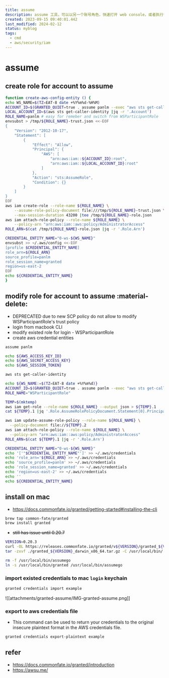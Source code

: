 ```yaml
---
title: assume
description: assume 工具，可以以另一个账号角色，快速打开 web console，或者执行命令
created: 2023-09-15 09:40:01.442
last_modified: 2024-02-12
status: myblog
tags:
  - cmd
  - aws/security/iam
---
```


# assume
## create role for account to assume
```sh title="create-aws-config-entity" linenums="1"
function create-aws-config-entity () {
echo WS_NAME=$(TZ=EAT-8 date +%Y%m%d-%H%M)
ACCOUNT_ID=$(GRANTED_QUIET=true . assume panlm --exec "aws sts get-caller-identity" |jq -r '.Account')
LOCAL_ACCOUNT_ID=$(aws sts get-caller-identity |jq -r '.Account')
ROLE_NAME=panlm # easy for remeber and switch from WSParticipantRole
envsubst > /tmp/${ROLE_NAME}-trust.json <<-EOF
{
    "Version": "2012-10-17",
    "Statement": [
        {
            "Effect": "Allow",
            "Principal": {
                "AWS": [
                    "arn:aws:iam::${ACCOUNT_ID}:root",
                    "arn:aws:iam::${LOCAL_ACCOUNT_ID}:root"
                ]
            },
            "Action": "sts:AssumeRole",
            "Condition": {}
        }
    ]
}
EOF
aws iam create-role --role-name ${ROLE_NAME} \
    --assume-role-policy-document file:///tmp/${ROLE_NAME}-trust.json \
    --max-session-duration 43200 |tee /tmp/${ROLE_NAME}-role.json
aws iam attach-role-policy --role-name ${ROLE_NAME} \
    --policy-arn "arn:aws:iam::aws:policy/AdministratorAccess"
ROLE_ARN=$(cat /tmp/${ROLE_NAME}-role.json |jq -r '.Role.Arn')

CREDENTIAL_ENTITY_NAME="0-ws-${WS_NAME}"
envsubst >> ~/.aws/config <<-EOF
[profile $CREDENTIAL_ENTITY_NAME]
role_arn=${ROLE_ARN}
source_profile=panlm
role_session_name=granted
region=us-east-2
EOF
echo ${CREDENTIAL_ENTITY_NAME}
}
```


## modify role for account to assume :material-delete:
- DEPRECATED due to new SCP policy do not allow to modify WSParticipantRole's trust policy
- login from macbook CLI
- modify existed role for login - WSParticipantRole
- create aws credential entities

```sh
assume panlm

echo ${AWS_ACCESS_KEY_ID} 
echo ${AWS_SECRET_ACCESS_KEY}
echo ${AWS_SESSION_TOKEN}

aws sts get-caller-identity
```

```sh
echo ${WS_NAME:=$(TZ=EAT-8 date +%Y%m%d)}
ACCOUNT_ID=$(GRANTED_QUIET=true . assume panlm --exec "aws sts get-caller-identity" |jq -r '.Account')
ROLE_NAME="WSParticipantRole"

TEMP=$(mktemp)
aws iam get-role --role-name ${ROLE_NAME} --output json > ${TEMP}.1
cat ${TEMP}.1 |jq '.Role.AssumeRolePolicyDocument.Statement[0].Principal.AWS += ["arn:aws:iam::'"${ACCOUNT_ID}"':root"]' |jq -r '.Role.AssumeRolePolicyDocument' |tee ${TEMP}.2

aws iam update-assume-role-policy --role-name ${ROLE_NAME} \
  --policy-document file://${TEMP}.2
aws iam attach-role-policy --role-name ${ROLE_NAME} \
  --policy-arn "arn:aws:iam::aws:policy/AdministratorAccess"
ROLE_ARN=$(cat ${TEMP}.1 |jq -r '.Role.Arn')

CREDENTIAL_ENTITY_NAME="0-ws-${WS_NAME}"
echo '['"$CREDENTIAL_ENTITY_NAME"']' >> ~/.aws/credentials
echo 'role_arn='${ROLE_ARN} >> ~/.aws/credentials
echo 'source_profile=panlm' >> ~/.aws/credentials
echo 'role_session_name=granted' >> ~/.aws/credentials
echo 'region=us-east-2' >> ~/.aws/credentials
echo ''
echo ${CREDENTIAL_ENTITY_NAME}

```


## install on mac
- https://docs.commonfate.io/granted/getting-started#installing-the-cli
```sh
brew tap common-fate/granted
brew install granted
```

- ~~still has issue until 0.20.7~~
```sh
VERSION=0.20.3
curl -OL https://releases.commonfate.io/granted/v${VERSION}/granted_${VERSION}_darwin_x86_64.tar.gz
tar -zxvf ./granted_${VERSION}_darwin_x86_64.tar.gz -C /usr/local/bin/

rm -f /usr/local/bin/assumego
ln -s /usr/local/bin/granted /usr/local/bin/assumego
```

### import existed credentials to mac `login` keychain
```sh
granted credentials import example
```

![[attachments/granted-assume/IMG-granted-assume.png]]

### export to aws credentials file
- This command can be used to return your credentials to the original insecure plaintext format in the AWS credentials file.
```sh
granted credentials export-plaintext example
```


## refer
- https://docs.commonfate.io/granted/introduction
- https://awsu.me/




